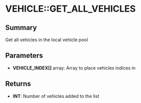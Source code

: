 # VEHICLE::GET_ALL_VEHICLES

## Summary
Get all vehicles in the local vehicle pool

## Parameters
* **VEHICLE_INDEX[]** array: Array to place vehicles indices in

## Returns
* **INT**: Number of vehicles added to the list